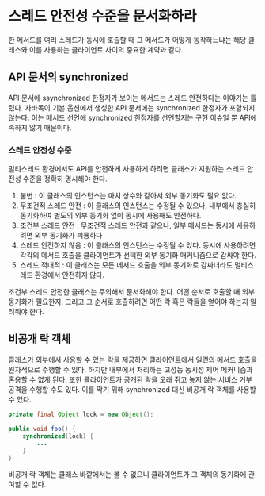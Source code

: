 # 스레드 안전성 수준을 문서화하라
한 메서드를 여러 스레드가 동시에 호출할 때 그 메서드가 어떻게 동작하느냐는 해당 클래스와 이를 사용하는 클라이언트 사이의 중요한 계약과 같다.

## API 문서의 synchronized
   API 문서에 ssynchronized 한정자가 보이는 메서드는 스레드 안전하다는 이야기는 틀렸다. 
   자바독이 기본 옵션에서 생성한 API 문서에는 synchronized 한정자가 포함되지 않는다. 
   이는 메서드 선언에 synchronized 힌정자를 선언할지는 구현 이슈일 뿐 API에 속하지 않기 때문이다. 
   

### 스레드 안전성 수준
멀티스레드 환경에서도 API를 안전하게 사용하게 하려면 클래스가 지원하는 스레드 안전성 수준을 정확히 명시해야 한다.
1. 불변 : 이 클래스의 인스턴스는 마치 상수와 같아서 외부 동기화도 필요 없다. 
2. 무조건적 스레드 안전 : 이 클래스의 인스턴스는 수정될 수 있으나, 내부에서 충실히 동기화하여 별도의 외부 동기화 없이 동시에 사용해도 안전하다.
3. 조건부 스레드 안전 : 무조건적 스레드 안전과 같으나, 일부 메서드는 동시에 사용하려면 외부 동기화가 피룡하다 
4. 스레드 안전하지 않음 : 이 클래스의 인스턴스는 수정될 수 있다. 동시에 사용하려면 각각의 메서드 호출을 클라이언트가 선택한 외부 동기화 매커니즘으로 감싸야 한다.
5. 스레드 적대적 : 이 클래스는 모든 메서드 호출을 외부 동기화로 감싸더라도 멀티스레드 환경에서 안전하지 않다.

조건부 스레드 안전한 클래스는 주의해서 문서화해야 한다. 어떤 순서로 호출할 때 외부 동기화가 필요한지, 그리고 그 순서로 호출하려면 어떤 락 혹은 락들을 얻어야 하는지
알려줘야 한다. 

## 비공개 락 객체
클래스가 외부에서 사용할 수 있는 락을 제공하면 클라이언트에서 일련의 메서드 호출을 원자적으로 수행할 수 있다. 하지만 내부에서 처리하는 고성능 동시성 제어 메커니즘과 혼용할 수 없게 된다.
또한 클라이언트가 공개된 락을 오래 쥐고 놓지 않는 서비스 거부 공격을 수행할 수도 있다. 이를 막기 위해 synchronized 대신 비공개 락 객체를 사용할 수 있다. 
~~~java
private final Object lock = new Object();

public void foo() {
    synchronized(lock) {
        ...
    }
}
~~~
비공개 락 객체는 클래스 바깥에서는 볼 수 없으니 클라이언트가 그 객체의 동기화에 관여할 수 없다. 